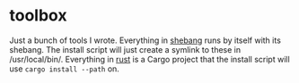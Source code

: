 # toolbox
Just a bunch of tools I wrote. Everything in [shebang](shebang) runs by itself with its shebang. The install script will just create a symlink to these in /usr/local/bin/. Everything in [rust](rust) is a Cargo project that the install script will use `cargo install --path` on.
